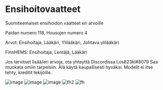 # Ensihoitovaatteet
Suomiteemaiset ensihoidon vaatteet eri arvoille

Paidan numero 118, Housujen numero 4


Arvot: Ensihoitaja, Lääkäri, Ylilääkäri, Johtava ylilääkäri


FinnHEMS: Ensihoitaja, Lentäjä, Lääkäri


Jos tarvitset lisää/eri arvoja, ota yhteyttä Discordissa Los823ki#8079
Saa muokata omiin tarpeisiin. Älä käytä kaupallisesti hyväksi. Modelit ei itse tehty, kreditit tekijöille.

![image](https://user-images.githubusercontent.com/86854130/159953605-ac4a3c84-97b1-46ca-9611-3db8be1f6574.png)
![image](https://user-images.githubusercontent.com/86854130/159953704-1608bdff-9da0-4692-b281-79673f9515ea.png)
![image](https://user-images.githubusercontent.com/86854130/159953742-711d0c15-d2c0-4c9d-99e8-2af775da87c9.png)
![fh2](https://user-images.githubusercontent.com/86854130/166899528-c1d5a0cf-d9ef-463d-9c84-946073270384.png)
![fh](https://user-images.githubusercontent.com/86854130/166899538-51fbd964-7e85-4c08-b501-8018e7971cc3.png)
